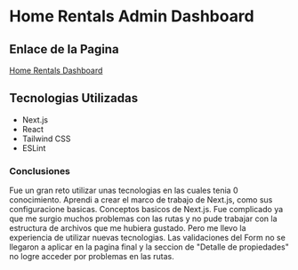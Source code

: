 # Home Rentals Admin Dashboard

## Enlace de la Pagina

[Home Rentals Dashboard](https://home-rentals-q9ov.vercel.app/)


## Tecnologias Utilizadas

- Next.js
- React
- Tailwind CSS
- ESLint



### Conclusiones
Fue un gran reto utilizar unas tecnologias en las cuales tenia 0 conocimiento.
Aprendi a crear el marco de trabajo de Next.js, como sus configuracione basicas. Conceptos basicos de Next.js.
Fue complicado ya que me surgio muchos problemas con las rutas y no pude trabajar con la estructura de archivos que me hubiera gustado. Pero me llevo la experiencia de utilizar nuevas tecnologias.
Las validaciones del Form no se llegaron a aplicar en la pagina final y la seccion de "Detalle de propiedades" no logre acceder por problemas en las rutas.


